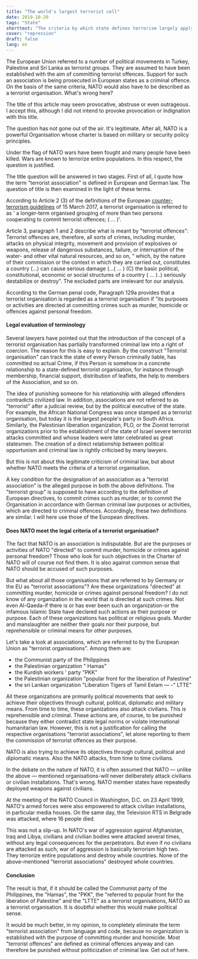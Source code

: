 ```yaml
---
title: "The world's largest terrorist cell"
date: 2019-10-29
tags: "State"
shorttext: "The criteria by which state defines terrorism largely apply to NATO."
cover: "repression"
draft: false
lang: en
---
```


The European Union referred to a number of political movements in Turkey, Palestine and Sri Lanka as terrorist groups. They are assumed to have been established with the aim of committing terrorist offences. Support for such an association is being prosecuted in European states as a criminal offence. On the basis of the same criteria, NATO would also have to be described as a terrorist organisation. What's wrong here?

The title of this article may seem provocative, abstruse or even outrageous. I accept this, although I did not intend to provoke provocation or indignation with this title.

The question has not gone out of the air. It's legitimate. After all, NATO is a powerful Organisation whose charter is based on military or security policy principles.

Under the flag of NATO wars have been fought and many people have been killed. Wars are known to terrorize entire populations. In this respect, the question is justified.

The title question will be answered in two stages. First of all, I quote how the term "terrorist association" is defined in European and German law. The question of title is then examined in the light of these terms.

According to Article 2 (3) of the definitions of the European [counter-terrorism guidelines](https://eur-lex.europa.eu/legal-content/EN/TXT/HTML/?uri=LEGISSUM:l33168&from=DE "EU rules on terrorist offences and related penalties") of 15 March 2017, a terrorist organisation is referred to as ' a longer-term organised grouping of more than two persons cooperating to commit terrorist offences; ( ... )'.

Article 3, paragraph 1 and 2 describe what is meant by "terrorist offences": Terrorist offences are, therefore, all sorts of crimes, including murder, attacks on physical integrity, movement and provision of explosives or weapons, release of dangerous substances, failure, or interruption of the water- and other vital natural resources, and so on, " which, by the nature of their commission or the context in which they are carried out, constitutes a country (...) can cause serious damage (...( ... ) (C) the basic political, constitutional, economic or social structures of a country ( ... )..) seriously destabilize or destroy". The excluded parts are irrelevant for our analysis.

According to the German penal code, Paragraph 129a provides that a terrorist organisation is regarded as a terrorist organisation if "its purposes or activities are directed at committing crimes such as murder, homicide or offences against personal freedom.

#### Legal evaluation of terminology

Several lawyers have pointed out that the introduction of the concept of a terrorist organisation has partially transformed criminal law into a right of coercion. The reason for this is easy to explain. By the construct "Terrorist organisation" can track the state of every Person criminally liable, has committed no actual Crime, if this Person is somehow in a concrete relationship to a state-defined terrorist organisation, for instance through membership, financial support, distribution of leaflets, the help to members of the Association, and so on.

The idea of punishing someone for his relationship with alleged offenders contradicts civilized law. In addition, associations are not referred to as "terrorist" after a judicial review, but by the political executive of the state. For example, the African National Congress was once stamped as a terrorist organisation, but today it is the largest people's party in South Africa. Similarly, the Palestinian liberation organization, PLO, or the Zionist terrorist organizations prior to the establishment of the state of Israel severe terrorist attacks committed and whose leaders were later celebrated as great statesmen. The creation of a direct relationship between political opportunism and criminal law is rightly criticised by many lawyers.

But this is not about this legitimate criticism of criminal law, but about whether NATO meets the criteria of a terrorist organisation.

A key condition for the designation of an association as a "terrorist association” is the alleged purpose in both the above definitions. The "terrorist group" is supposed to have according to the definition of European directives, to commit crimes such as murder, or to commit the Organisation in accordance with German criminal law purposes or activities, which are directed to criminal offences. Accordingly, these two definitions are similar. I will here use those of the European directives.

#### Does NATO meet the legal criteria of a terrorist organisation?

The fact that NATO is an association is indisputable. But are the purposes or activities of NATO "directed" to commit murder, homicide or crimes against personal freedom? Those who look for such objectives in the Charter of NATO will of course not find them. It is also against common sense that NATO should be accused of such purposes.

But what about all those organisations that are referred to by Germany or the EU as "terrorist associations"? Are these organizations "directed" at committing murder, homicide or crimes against personal freedom? I do not know of any organization in the world that is directed at such crimes. Not even Al-Qaeda-if there is or has ever been such an organization-or the infamous Islamic State have declared such actions as their purpose or purpose. Each of these organizations has political or religious goals. Murder and manslaughter are neither their goals nor their purpose, but reprehensible or criminal means for other purposes.

Let's take a look at associations, which are referred to by the European Union as "terrorist organisations". Among them are:

  - the Communist party of the Philippines
  - the Palestinian organization " Hamas"
  - the Kurdish workers ' party "PKK"
  - the Palestinian organization "popular front for the liberation of Palestine"
  - the sri Lankan organization "Liberation Tigers of Tamil Eelam — -" LTTE"
  
All these organizations are primarily political movements that seek to achieve their objectives through cultural, political, diplomatic and military means. From time to time, these organizations also attack civilians. This is reprehensible and criminal. These actions are, of course, to be punished because they either contradict state legal norms or violate international humanitarian law. However, this is not a justification for calling the respective organisations "terrorist associations", let alone reporting to them the commission of terrorist offences as their purpose.

NATO is also trying to achieve its objectives through cultural, political and diplomatic means. Also the NATO attacks, from time to time civilians.

In the debate on the nature of NATO, it is often assumed that NATO — unlike the above — mentioned organisations-will never deliberately attack civilians or civilian installations. That's wrong. NATO member states have repeatedly deployed weapons against civilians.

At the meeting of the NATO Council in Washington, D.C. on 23 April 1999, NATO's armed forces were also empowered to attack civilian installations, in particular media houses.  On the same day, the Television RTS in Belgrade was attacked, where 16 people died.

This was not a slip-up. In NATO's war of aggression against Afghanistan, Iraq and Libya, civilians and civilian bodies were attacked several times, without any legal consequences for the perpetrators. But even if no civilians are attacked as such, war of aggression is basically terrorism high two. They terrorize entire populations and destroy whole countries. None of the above-mentioned "terrorist associations" destroyed whole countries.

#### Conclusion

The result is that, if it should be called the Communist party of the Philippines, the "Hamas", the "PKK", the "referred to popular front for the liberation of Palestine" and the "LTTE" as a terrorist organisations, NATO as a terrorist organisation. It is doubtful whether this would make political sense.

It would be much better, in my opinion, to completely eliminate the term "terrorist association" from language and code, because no organization is established with the purpose of committing murder and homicide. Most "terrorist offences" are defined as criminal offences anyway and can therefore be punished without politicization of criminal law. Get out of here.
